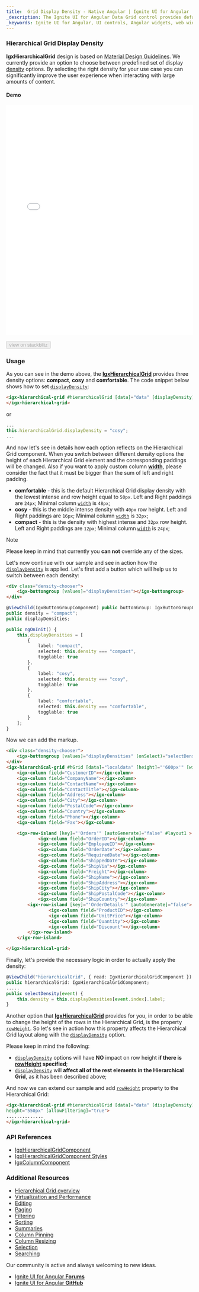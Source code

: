 ```yaml
---
title:  Grid Display Density - Native Angular | Ignite UI for Angular
_description: The Ignite UI for Angular Data Grid control provides default cell templates for editable columns which are based on the data type of the column.
_keywords: Ignite UI for Angular, UI controls, Angular widgets, web widgets, UI widgets, Angular, Native Angular Components Suite, Native Angular Controls, Native Angular Components Library, Native Angular Component, Angular Grid, Angular Data Grid component, Angular Data Grid control, Angular Grid component, Angular Grid control, Angular High Performance Grid, Grid Display Density
---
```


### Hierarchical Grid Display Density

**IgxHierarchicalGrid** design is based on [Material Design Guidelines](https://material.io/guidelines/material-design/introduction.html). We currently provide an option to choose between predefined set of display [density](https://material.io/design/layout/density.html#usage) options. By selecting the right density for your use case you can significantly improve the user experience when interacting with large amounts of content.


#### Demo




<div class="sample-container loading" style="height:620px">
    <iframe id="hierarchicalgrid-displayDensity-sample-iframe" src='{environment:demosBaseUrl}/hierarchical-grid/hierarchical-grid-density' width="100%" height="100%" seamless frameBorder="0" onload="onSampleIframeContentLoaded(this);"></iframe>
</div>
<br/>
<div>
<button data-localize="stackblitz" disabled class="stackblitz-btn" data-iframe-id="hierarchicalgrid-displayDensity-sample-iframe" data-demos-base-url="{environment:demosBaseUrl}">view on stackblitz</button>
</div>
<div class="divider--half"></div>


### Usage

As you can see in the demo above, the [**IgxHierarchicalGrid**]({environment:angularApiUrl}/classes/igxhierarchicalgridcomponent.html) provides three density options: **compact**, **cosy** and **comfortable**. The code snippet below shows how to set [`displayDensity`]({environment:angularApiUrl}/classes/igxhierarchicalgridcomponent.html#displaydensity):

```html
<igx-hierarchical-grid #hierarchicalGrid [data]="data" [displayDensity]="'cosy'" >
</igx-hierarchical-grid>
```
or
```typescript
...
this.hierarchicalGrid.displayDensity = "cosy";
...
```
And now let's see in details how each option reflects on the Hierarchical Grid component. When you switch between different density options the height of each Hierarchical Grid element and the corresponding paddings will be changed. Also if you want to apply custom column [**width**]({environment:angularApiUrl}/classes/igxcolumncomponent.html#width), please consider the fact that it must be bigger than the sum of left and right padding.
 - **comfortable** - this is the default Hierarchical Grid display density with the lowest intense and row height equal to `50px`. Left and Right paddings are `24px`; Minimal column [`width`]({environment:angularApiUrl}/classes/igxcolumncomponent.html#width) is `48px`;
 - **cosy** - this is the middle intense density with `40px` row height. Left and Right paddings are `16px`; Minimal column [`width`]({environment:angularApiUrl}/classes/igxcolumncomponent.html#width) is `32px`;
 - **compact** - this is the density with highest intense and `32px` row height. Left and Right paddings are `12px`; Minimal column [`width`]({environment:angularApiUrl}/classes/igxcolumncomponent.html#width) is `24px`;

> [!NOTE]
> Please keep in mind that currently you **can not** override any of the sizes.

Let's now continue with our sample and see in action how the [`displayDensity`]({environment:angularApiUrl}/classes/igxhierarchicalgridcomponent.html#displaydensity) is applied. Let's first add a button which will help us to switch between each density:

```html
<div class="density-chooser">
    <igx-buttongroup [values]="displayDensities"></igx-buttongroup>
</div>
```

```typescript
@ViewChild(IgxButtonGroupComponent) public buttonGroup: IgxButtonGroupComponent;
public density = "compact";
public displayDensities;

public ngOnInit() {
    this.displayDensities = [
        {
            label: "compact",
            selected: this.density === "compact",
            togglable: true
        },
        {
            label: "cosy",
            selected: this.density === "cosy",
            togglable: true
        },
        {
            label: "comfortable",
            selected: this.density === "comfortable",
            togglable: true
        }
    ];
}
```

Now we can add the markup.




```html
<div class="density-chooser">
    <igx-buttongroup [values]="displayDensities" (onSelect)="selectDensity($event)"></igx-buttongroup>
</div>
<igx-hierarchical-grid #hGrid [data]="localdata" [height]="'600px'" [width]="'100%'" [allowFiltering]="true">
    <igx-column field="CustomerID"></igx-column>
    <igx-column field="CompanyName"></igx-column>
    <igx-column field="ContactName"></igx-column>
    <igx-column field="ContactTitle"></igx-column>
    <igx-column field="Address"></igx-column>
    <igx-column field="City"></igx-column>
    <igx-column field="PostalCode"></igx-column>
    <igx-column field="Country"></igx-column>
    <igx-column field="Phone"></igx-column>
    <igx-column field="Fax"></igx-column>

    <igx-row-island [key]="'Orders'" [autoGenerate]="false" #layout1 >
            <igx-column field="OrderID"></igx-column>
            <igx-column field="EmployeeID"></igx-column>
            <igx-column field="OrderDate"></igx-column>
            <igx-column field="RequiredDate"></igx-column>
            <igx-column field="ShippedDate"></igx-column>
            <igx-column field="ShipVia"></igx-column>
            <igx-column field="Freight"></igx-column>
            <igx-column field="ShipName"></igx-column>
            <igx-column field="ShipAddress"></igx-column>
            <igx-column field="ShipCity"></igx-column>
            <igx-column field="ShipPostalCode"></igx-column>
            <igx-column field="ShipCountry"></igx-column>
        <igx-row-island [key]="'OrderDetails'" [autoGenerate]="false">
                <igx-column field="ProductID"></igx-column>
                <igx-column field="UnitPrice"></igx-column>
                <igx-column field="Quantity"></igx-column>
                <igx-column field="Discount"></igx-column>
        </igx-row-island>
    </igx-row-island>

</igx-hierarchical-grid>
```


Finally, let's provide the necessary logic in order to actually apply the density:

```typescript
@ViewChild("hierarchicalGrid", { read: IgxHierarchicalGridComponent })
public hierarchicalGrid: IgxHierarchicalGridComponent;
.....
public selectDensity(event) {
    this.density = this.displayDensities[event.index].label;
}
```

Another option that [**IgxHierarchicalGrid**]({environment:angularApiUrl}/classes/igxhierarchicalgridcomponent.html) provides for you, in order to be able to change the height of the rows in the Hierarchical Grid, is the property [`rowHeight`]({environment:angularApiUrl}/classes/igxhierarchicalgridcomponent.html#rowheight). So let's see in action how this property affects the Hierarchical Grid layout along with the [`displayDensity`]({environment:angularApiUrl}/classes/igxhierarchicalgridcomponent.html#displaydensity) option.

Please keep in mind the following:
 - [`displayDensity`]({environment:angularApiUrl}/classes/igxhierarchicalgridcomponent.html#displaydensity) options will have **NO** impact on row height **if there is [rowHeight]({environment:angularApiUrl}/classes/igxhierarchicalgridcomponent.html#rowheight) specified**;
 - [`displayDensity`]({environment:angularApiUrl}/classes/igxhierarchicalgridcomponent.html#displaydensity) will **affect all of the rest elements in the Hierarchical Grid**, as it has been described above;

And now we can extend our sample and add [`rowHeight`]({environment:angularApiUrl}/classes/igxhierarchicalgridcomponent.html#rowheight) property to the Hierarchical Grid:

 ```html
 <igx-hierarchical-grid #hierarchicalGrid [data]="data" [displayDensity]="density" [rowHeight]="'80px'" width="100%" 
 height="550px" [allowFiltering]="true">
 ..............
 </igx-hierarchical-grid>
 ```
<div class="divider--half"></div>

### API References

<div class="divider--half"></div>

* [IgxHierarchicalGridComponent]({environment:angularApiUrl}/classes/igxhierarchicalgridcomponent.html)
* [IgxHierarchicalGridComponent Styles]({environment:sassApiUrl}/index.html#function-igx-grid-theme)
* [IgxColumnComponent]({environment:angularApiUrl}/classes/igxcolumncomponent.html)

<div class="divider--half"></div>

### Additional Resources

* [Hierarchical Grid overview](hierarchical_grid.md)
* [Virtualization and Performance](virtualization.md)
* [Editing](editing.md)
* [Paging](paging.md)
* [Filtering](filtering.md)
* [Sorting](sorting.md)
* [Summaries](summaries.md)
* [Column Pinning](column_pinning.md)
* [Column Resizing](column_resizing.md)
* [Selection](selection.md)
* [Searching](search.md)

<div class="divider--half"></div>
Our community is active and always welcoming to new ideas.

* [Ignite UI for Angular **Forums**](https://www.infragistics.com/community/forums/f/ignite-ui-for-angular)
* [Ignite UI for Angular **GitHub**](https://github.com/IgniteUI/igniteui-angular)